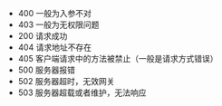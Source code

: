 + 400 一般为入参不对
+ 403 一般为无权限问题
+ 200 请求成功
+ 404 请求地址不存在
+ 405 客户端请求中的方法被禁止（一般是请求方式错误）
+ 500 服务器报错
+ 502 服务器超时，无效网关
+ 503 服务器超载或者维护，无法响应
